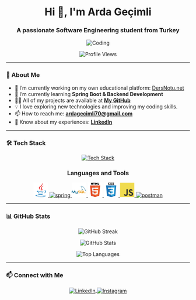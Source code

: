### <h1 align="center">Hi 👋, I'm Arda Geçimli</h1>
<h3 align="center">A passionate Software Engineering student from Turkey</h3>

<p align="center">
  <img src="https://i.pinimg.com/originals/e8/f4/53/e8f453469a3ec97ecd354df465d73913.gif" width="200" alt="Coding">
</p>

<p align="center">
  <img src="https://komarev.com/ghpvc/?username=ardagecimli0&label=Profile%20views&color=0e75b6&style=flat" alt="Profile Views">
</p>

---

### 🚀 About Me

- 🔭 I’m currently working on my own educational platform: [DersNotu.net](https://www.dersnotu.net)
- 🌱 I’m currently learning **Spring Boot & Backend Development**
- 👨‍💻 All of my projects are available at **[My GitHub](https://github.com/ardagecimli0)**
- 💡 I love exploring new technologies and improving my coding skills.
- 📫 How to reach me: **ardagecimli70@gmail.com**
- 📄 Know about my experiences: **[LinkedIn](https://www.linkedin.com/in/ardagecimli)**
---

### 🛠️ Tech Stack

<p align="center">
  <!-- Mevcut Tech Stack kartı -->
  <a href="https://github.com/ardagecimli0/github-readme-tech-stack">
    <img src="https://github-readme-tech-stack.vercel.app/api/cards?title=Tech%20Stack&align=center&fontSize=16&lineCount=2&theme=tokyonight&width=600&langs=Java,Spring%20Boot,MySQL,HTML,CSS,JavaScript,Photoshop" alt="Tech Stack"/>
  </a>
  
  <!-- Teknoloji İkonları -->
  <h3 align="center">Languages and Tools</h3>
  <p align="center">
    <a href="https://www.java.com" target="_blank" rel="noreferrer">
      <img src="https://raw.githubusercontent.com/devicons/devicon/master/icons/java/java-original.svg" alt="java" width="40" height="40"/>
    </a>
    <a href="https://spring.io/" target="_blank" rel="noreferrer">
      <img src="https://www.vectorlogo.zone/logos/springio/springio-icon.svg" alt="spring" width="40" height="40"/>
    </a>
    <a href="https://www.mysql.com/" target="_blank" rel="noreferrer">
      <img src="https://raw.githubusercontent.com/devicons/devicon/master/icons/mysql/mysql-original-wordmark.svg" alt="mysql" width="40" height="40"/>
    </a>
    <a href="https://www.w3.org/html/" target="_blank" rel="noreferrer">
      <img src="https://raw.githubusercontent.com/devicons/devicon/master/icons/html5/html5-original-wordmark.svg" alt="html5" width="40" height="40"/>
    </a>
    <a href="https://www.w3schools.com/css/" target="_blank" rel="noreferrer">
      <img src="https://raw.githubusercontent.com/devicons/devicon/master/icons/css3/css3-original-wordmark.svg" alt="css3" width="40" height="40"/>
    </a>
    <a href="https://developer.mozilla.org/en-US/docs/Web/JavaScript" target="_blank" rel="noreferrer">
      <img src="https://raw.githubusercontent.com/devicons/devicon/master/icons/javascript/javascript-original.svg" alt="javascript" width="40" height="40"/>
    </a>
    <a href="https://www.postman.com/" target="_blank" rel="noreferrer">
      <img src="https://www.vectorlogo.zone/logos/getpostman/getpostman-icon.svg" alt="postman" width="40" height="40"/>
    </a>
  </p>
</p>

---

### 📊 GitHub Stats

<p align="center">
  <img src="https://github-readme-streak-stats.herokuapp.com/?user=ardagecimli0&theme=tokyonight" alt="GitHub Streak"/>
</p>

<p align="center">
  <img src="https://github-readme-stats.vercel.app/api?username=ardagecimli0&show_icons=true&theme=tokyonight" alt="GitHub Stats"/>
</p>

<p align="center">
  <img src="https://github-readme-stats.vercel.app/api/top-langs/?username=ardagecimli0&layout=compact&theme=tokyonight" alt="Top Languages"/>
</p>

---

### 📫 Connect with Me

<p align="center">
  <a href="https://linkedin.com/in/ardagecimli" target="blank">
    <img align="center" src="https://raw.githubusercontent.com/rahuldkjain/github-profile-readme-generator/master/src/images/icons/Social/linked-in-alt.svg" alt="LinkedIn" height="30" width="40"/>
  </a>
  <a href="https://instagram.com/arda.gecimlii" target="blank">
    <img align="center" src="https://raw.githubusercontent.com/rahuldkjain/github-profile-readme-generator/master/src/images/icons/Social/instagram.svg" alt="Instagram" height="30" width="40"/>
  </a>
</p>
